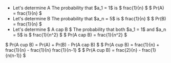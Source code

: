 <ul>
<li> Let's determine A 
The probability that $a_1 = 1$ is $ frac{1}{n} $ 
$ Pr(A) = frac{1}{n} $
	<li> Let's determine B 
	      The probability that $a_n = 5$ is $ frac{1}{n} $ 
$ Pr(B) = frac{1}{n} $
	<li> Let's determine $ A cap B $ 
	      The probability that both $a_1 = 1$ and $a_n = 5$ is $ frac{1}{n^2} $ 
$ Pr(A cap B) = frac{1}{n^2} $
</ul>
$ Pr(A cup B) = Pr(A) + Pr(B) - Pr(A cap B) $ 
$ Pr(A cup B) = frac{1}{n} + frac{1}{n} - frac{1}{n} frac{1}{n-1} $ 
$ Pr(A cup B) = frac{2}{n} - frac{1}{n(n-1)} $
